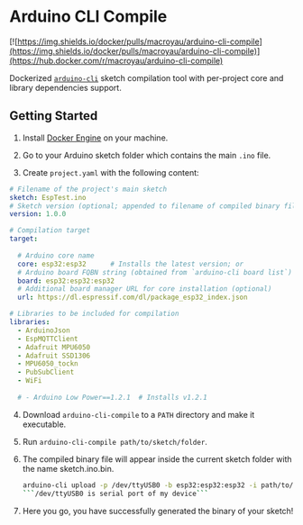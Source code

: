 # Arduino CLI Compile

[![https://img.shields.io/docker/pulls/macroyau/arduino-cli-compile](https://img.shields.io/docker/pulls/macroyau/arduino-cli-compile)](https://hub.docker.com/r/macroyau/arduino-cli-compile)

Dockerized [`arduino-cli`](https://github.com/arduino/arduino-cli) sketch 
compilation tool with per-project core and library dependencies support.


## Getting Started

1.  Install [Docker Engine](https://docs.docker.com/install/) on your machine.

2.  Go to your Arduino sketch folder which contains the main `.ino` file.

3.  Create `project.yaml` with the following content:
```yaml
# Filename of the project's main sketch
sketch: EspTest.ino
# Sketch version (optional; appended to filename of compiled binary file)
version: 1.0.0

# Compilation target
target:
  
  # Arduino core name
  core: esp32:esp32      # Installs the latest version; or
  # Arduino board FQBN string (obtained from `arduino-cli board list`)
  board: esp32:esp32:esp32
  # Additional board manager URL for core installation (optional)
  url: https://dl.espressif.com/dl/package_esp32_index.json

# Libraries to be included for compilation
libraries:
  - ArduinoJson
  - EspMQTTClient
  - Adafruit MPU6050
  - Adafruit SSD1306
  - MPU6050_tockn
  - PubSubClient
  - WiFi
  
  # - Arduino Low Power==1.2.1  # Installs v1.2.1
```

4.  Download `arduino-cli-compile` to a `PATH` directory and make it executable.

5.  Run `arduino-cli-compile path/to/sketch/folder`.

6.  The compiled binary file will appear inside the current sketch folder with the name sketch.ino.bin.



    ```bash
    arduino-cli upload -p /dev/ttyUSB0 -b esp32:esp32:esp32 -i path/to/bin/file
    ```/dev/ttyUSB0 is serial port of my device```

7.  Here you go, you have successfully generated the binary of your sketch!
